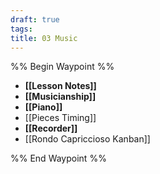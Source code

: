 ```yaml
---
draft: true
tags: 
title: 03 Music
---
```


%% Begin Waypoint %%

- **[[Lesson Notes]]**
- **[[Musicianship]]**
- **[[Piano]]**
- [[Pieces Timing]]
- **[[Recorder]]**
- [[Rondo Capriccioso Kanban]]

%% End Waypoint %%

